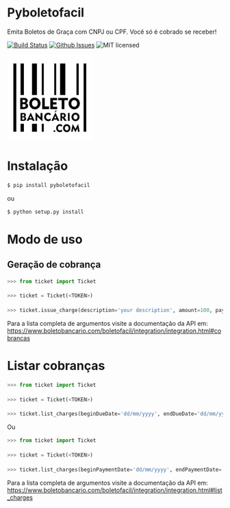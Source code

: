 # Pyboletofacil

Emita Boletos de Graça com CNPJ ou CPF. Você só é cobrado se receber!

[![Build Status](https://travis-ci.org/hudsonbrendon/pyboletofacil.svg?branch=master)](https://travis-ci.org/hudsonbrendon/pyboletofacil)
[![Github Issues](http://img.shields.io/github/issues/hudsonbrendon/pyboletofacil.svg?style=flat)](https://github.com/hudsonbrendon/pyboletofacil/issues?sort=updated&state=open)
![MIT licensed](https://img.shields.io/badge/license-MIT-blue.svg)

![Logo](logo.png)


# Instalação

```bash
$ pip install pyboletofacil
```
ou

```bash
$ python setup.py install
```

# Modo de uso

## Geração de cobrança

```python
>>> from ticket import Ticket

>>> ticket = Ticket(<TOKEN>)

>>> ticket.issue_charge(description='your description', amount=100, payerName='Hudson Brendon', payerCpfCnpj=10090997452)
```
Para a lista completa de argumentos visite a documentação da API em: https://www.boletobancario.com/boletofacil/integration/integration.html#cobrancas

# Listar cobranças

```python
>>> from ticket import Ticket

>>> ticket = Ticket(<TOKEN>)

>>> ticket.list_charges(beginDueDate='dd/mm/yyyy', endDueDate='dd/mm/yyy')
```

Ou

```python
>>> from ticket import Ticket

>>> ticket = Ticket(<TOKEN>)

>>> ticket.list_charges(beginPaymentDate='dd/mm/yyyy', endPaymentDate='dd/mm/yyy')
```
Para a lista completa de argumentos visite a documentação da API em: https://www.boletobancario.com/boletofacil/integration/integration.html#list_charges

